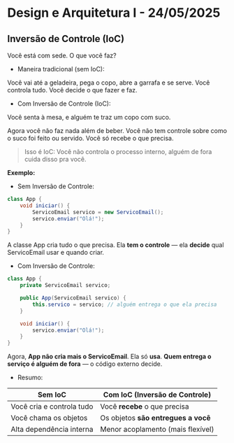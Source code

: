 # Design e Arquitetura I - 24/05/2025

## Inversão de Controle (IoC)

Você está com sede. O que você faz?

- Maneira tradicional (sem IoC):

Você vai até a geladeira, pega o copo, abre a garrafa e se serve.
Você controla tudo. Você decide o que fazer e faz.

- Com Inversão de Controle (IoC):

Você senta à mesa, e alguém te traz um copo com suco.

Agora você não faz nada além de beber.
Você não tem controle sobre como o suco foi feito ou servido.
Você só recebe o que precisa.

> Isso é IoC: Você não controla o processo interno, alguém de fora cuida disso
> pra você.

**Exemplo:**

- Sem Inversão de Controle:

```java
class App {
    void iniciar() {
        ServicoEmail servico = new ServicoEmail();
        servico.enviar("Olá!");
    }
}
```

A classe App cria tudo o que precisa.
Ela **tem o controle** — ela **decide** qual ServicoEmail usar e quando criar.

- Com Inversão de Controle:

```java
class App {
    private ServicoEmail servico;

    public App(ServicoEmail servico) {
        this.servico = servico; // alguém entrega o que ela precisa
    }

    void iniciar() {
        servico.enviar("Olá!");
    }
}
```

Agora, **App não cria mais o ServicoEmail**.
Ela só **usa**.
**Quem entrega o serviço é alguém de fora** — o código externo decide.

- Resumo:

| Sem IoC                   | Com IoC (Inversão de Controle)      |
| ------------------------- | ----------------------------------- |
| Você cria e controla tudo | Você **recebe** o que precisa       |
| Você chama os objetos     | Os objetos **são entregues a você** |
| Alta dependência interna  | Menor acoplamento (mais flexível)   |

